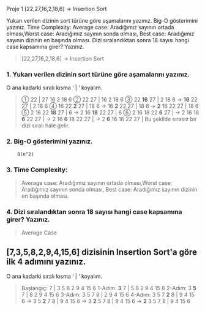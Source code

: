 Proje 1
[22,27,16,2,18,6] -> Insertion Sort

Yukarı verilen dizinin sort türüne göre aşamalarını yazınız.
Big-O gösterimini yazınız.
Time Complexity: Average case: Aradığımız sayının ortada olması,Worst case: Aradığımız sayının sonda olması, Best case: Aradığımız sayının dizinin en başında olması.
Dizi sıralandıktan sonra 18 sayısı hangi case kapsamına girer? Yazınız.
> [22,27,16,2,18,6] -> Insertion Sort
### 1. Yukarı verilen dizinin sort türüne göre aşamalarını yazınız.

O ana kadarki sıralı kısma ‘ | ‘ koyalım.

>①   22 | 27 16 2 18 6
>②   22 27 | 16 2 18 6
>③   22 **16** 27 | 2 18 6 → **16** 22 27 | 2 18 6
>④   16 22 **2** 27 | 18 6 → 16 **2** 22 27 | 18 6 → **2** 16 22 27 | 18 6
>⑤   2 16 22 **18** 27 | 6 → 2 16 **18** 22 27 | 6
>⑥   2 16 18 22 **6** 27 | → 2 16 18 **6** 22 27 | → 2 16 **6** 18 22 27 | → 2 **6** 16 18 22 27 |
Bu şekilde sırasız bir dizi sıralı hale gelir.

### 2. Big-O gösterimini yazınız.
        O(n^2)

### 3. Time Complexity:

   > Average case: Aradığımız sayının ortada olması,Worst case: Aradığımız sayının sonda olması, Best case: Aradığımız sayının dizinin en başında olması.
     
### 4. Dizi sıralandıktan sonra 18 sayısı hangi case kapsamına girer? Yazınız.
>   Average Case

## [7,3,5,8,2,9,4,15,6] dizisinin Insertion Sort'a göre ilk 4 adımını yazınız.

O ana kadarki sıralı kısma ‘ | ‘ koyalım.

>Başlangıç:   7 | 3 5 8 2 9 4 15 6
>1-Adım:      **3** 7 | 5 8 2 9 4 15 6
>2-Adım:      3 **5** 7 | 8 2 9 4 15 6
>3-Adım:      3 5 7 8 | 2 9 4 15 6
>4-Adım:      3 5 7 **2** 8 | 9 4 15 6 → 3 5 **2** 7 8 | 9 4 15 6 → 3 **2** 5 7 8 | 9 4 15 6 → **2** 3 5 7 8 | 9 4 15 6

